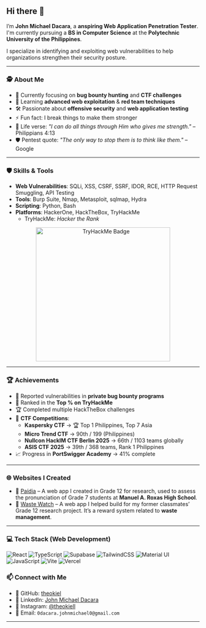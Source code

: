 ## Hi there 👋

I’m **John Michael Dacara**, a **anspiring Web Application Penetration Tester**.  
I'm currently pursuing a **BS in Computer Science** at the **Polytechnic University of the Philippines**.  

I specialize in identifying and exploiting web vulnerabilities to help organizations strengthen their security posture.  

---

### 🕵️ About Me
- 🔭 Currently focusing on **bug bounty hunting** and **CTF challenges**  
- 🌱 Learning **advanced web exploitation** & **red team techniques**  
- 🛠️ Passionate about **offensive security** and **web application testing**  
- ⚡ Fun fact: I break things to make them stronger  
- 📖 Life verse: *"I can do all things through Him who gives me strength."* – Philippians 4:13  
- 🛡️ Pentest quote: *"The only way to stop them is to think like them."* – Google  

---

### 🛡️ Skills & Tools
- **Web Vulnerabilities**: SQLi, XSS, CSRF, SSRF, IDOR, RCE, HTTP Request Smuggling, API Testing  
- **Tools**: Burp Suite, Nmap, Metasploit, sqlmap, Hydra  
- **Scripting**: Python, Bash  
- **Platforms**: HackerOne, HackTheBox, TryHackMe  
  - TryHackMe: *Hacker the Rank*  

<p align="center">
  <img src="https://tryhackme-badges.s3.amazonaws.com/theokielle.png" alt="TryHackMe Badge" width="350"/>
</p>

---

### 🏆 Achievements
- 🎯 Reported vulnerabilities in **private bug bounty programs**  
- 🏅 Ranked in the **Top % on TryHackMe**  
- 🏆 Completed multiple HackTheBox challenges  
- 🥇 **CTF Competitions**:  
  - **Kaspersky CTF** → 🏆 Top 1 Philippines, Top 7 Asia  
  - **Micro Trend CTF** → 90th / 199 (Philippines)  
  - **Nullcon HackIM CTF Berlin 2025** → 66th / 1103 teams globally  
  - **ASIS CTF 2025** → 39th / 368 teams, Rank 1 Philippines  
- 📈 Progress in **PortSwigger Academy** → 41% complete  

---

### 🌐 Websites I Created
- 🔗 [Paídia](https://paidia.vercel.app) – A web app I created in Grade 12 for research, used to assess the pronunciation of Grade 7 students at **Manuel A. Roxas High School**.  
- 🔗 [Waste Watch](https://waste-watch-u5u8.vercel.app) – A web app I helped build for my former classmates’ Grade 12 research project. It’s a reward system related to **waste management**.  

---
### 💻 Tech Stack (Web Development)
<p align="left">
  <img src="https://img.shields.io/badge/React-20232A?style=for-the-badge&logo=react&logoColor=61DAFB" alt="React" />
  <img src="https://img.shields.io/badge/TypeScript-007ACC?style=for-the-badge&logo=typescript&logoColor=white" alt="TypeScript" />
  <img src="https://img.shields.io/badge/Supabase-3FCF8E?style=for-the-badge&logo=supabase&logoColor=white" alt="Supabase" />
  <img src="https://img.shields.io/badge/TailwindCSS-38B2AC?style=for-the-badge&logo=tailwind-css&logoColor=white" alt="TailwindCSS" />
  <img src="https://img.shields.io/badge/Material%20UI-007FFF?style=for-the-badge&logo=mui&logoColor=white" alt="Material UI" />
  <img src="https://img.shields.io/badge/JavaScript-F7DF1E?style=for-the-badge&logo=javascript&logoColor=black" alt="JavaScript" />
  <img src="https://img.shields.io/badge/Vite-646CFF?style=for-the-badge&logo=vite&logoColor=FFD62E" alt="Vite" />
  <img src="https://img.shields.io/badge/Vercel-000000?style=for-the-badge&logo=vercel&logoColor=white" alt="Vercel" />
</p>



### 📫 Connect with Me
- 🐙 GitHub: [theokiel](https://github.com/theokiel)  
- 💼 LinkedIn: [John Michael Dacara](https://www.linkedin.com/in/john-michael-dacara-28a53628a)  
- 📸 Instagram: [@theokiell](https://www.instagram.com/theokiell)  
- 📧 Email: `0dacara.johnmichael0@gmail.com`  

---
